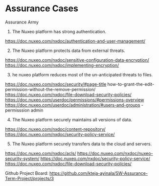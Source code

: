 # Assurance Cases

Assurance Army

1. The Nuxeo platform has strong authentication.

https://doc.nuxeo.com/nxdoc/authentication-and-user-management/

2. The Nuxeo platform protects data from external threats.

https://doc.nuxeo.com/nxdoc/sensitive-configuration-data-encryption/
https://doc.nuxeo.com/nxdoc/implementing-encryption/

3. he nuxeo platform  reduces most of the un-anticipated threats to files.

https://doc.nuxeo.com/nxdoc/security/#page-title
how-to-grant-the-edit-permission-without-the-remove-permission/
https://doc.nuxeo.com/nxdoc/file-download-security-policies/
https://doc.nuxeo.com/userdoc/permissions/#permissions-overview
https://doc.nuxeo.com/userdoc/administration/#users-and-groups - permisssion admin

4. The Nuxeo platform securely maintains all versions of data.


https://doc.nuxeo.com/nxdoc/content-repository/
https://doc.nuxeo.com/nxdoc/security-policy-service/

5. The Nuxeo platform securely transfers data to the cloud and servers.

https://doc.nuxeo.com/nxdoc/acls/
https://doc.nuxeo.com/nxdoc/nuxeo-security-system/
https://doc.nuxeo.com/nxdoc/security-policy-service/
https://doc.nuxeo.com/nxdoc/file-download-security-policies/


Github Project Board: https://github.com/kteja-ayinala/SW-Assurance-Term-Project/projects/3

